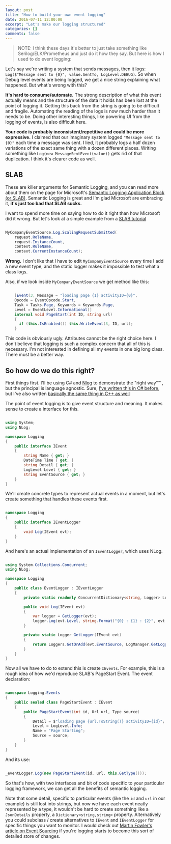 ```yaml
---
layout: post
title: "How to build your own event logging"
date: 2016-07-11 12:00:00
excerpt: "Let's make our logging structured"
categories: []
comments: false
---
```


> NOTE: I think these days it's better to just take something like Serilog/ELK/Prometheus and just do it how they say. But here is how I used to do event logging:

Let's say we're writing a system that sends messages, then it logs: `Log($"Message sent to {0}", value.SentTo, LogLevel.DEBUG)`. So when Debug level events are being logged, we get a nice string explaining what happened. But what's wrong with this?

**It's hard to consume/automate.** The strong description of what this event actually means and the  structure of the data it holds has been lost at the point of logging it. Getting this back from the string is going to be difficult and fragile. Automating the reading of the logs is now much harder than it needs to be. Doing other interesting things, like powering UI from the logging of events, is also difficult here.

**Your code is probably inconsistent/repetitive and could be more expressive.** I claimed that our imaginary system logged `"Message sent to {0}"` each time a message was sent. I lied, it probably logs a half dozen variations of the exact same thing with a dozen different places. Writing something like `Log(new MessageSentEvent(value))` gets rid of that duplication. I think it's clearer code as well.

## SLAB ##

These are killer arguments for Semantic Logging, and you can read more about them on the page for Microsoft's [Semantic Logging Application Block (or SLAB)](https://msdn.microsoft.com/en-us/library/dn775014(v=pandp.20).aspx). Semantic Logging is great and I'm glad Microsoft are embracing it, **it's just too bad that SLAB sucks.**

I want to spend more time on saying how to do it right than how Microsoft did it wrong. But let's look at a simple example from a [SLAB tutorial](https://msdn.microsoft.com/en-us/library/dn440729(v=pandp.60).aspx)

```csharp

MyCompanyEventSource.Log.ScalingRequestSubmitted(
    request.RoleName, 
    request.InstanceCount,
    context.RuleName,
    context.CurrentInstanceCount);

```

**Wrong.** I don't like that I have to edit `MyCompanyEventSource` every time I add a new event type, and the static logger makes it impossible to test what a class logs.

Also, if we look inside `MyCompanyEventSource` we get method like this:

```csharp

    [Event(3, Message = "loading page {1} activityID={0}",
    Opcode = EventOpcode.Start,
    Task = Tasks.Page, Keywords = Keywords.Page,
    Level = EventLevel.Informational)]
    internal void PageStart(int ID, string url)
    {
      if (this.IsEnabled()) this.WriteEvent(3, ID, url);
    }

```

This code is obviously ugly. Attributes cannot be the right choice here. I don't believe that logging is such a complex concern that all of this is necessary. I'm not interested in defining all my events in one big long class. There must be a better way.

## So how do we do this right? ##

First things first. I'll be using C# and [Nlog](http://nlog-project.org/) to demonstrate the "right way"™ , but the principal is language agnostic. Sure, [I've written this in C# before](https://github.com/NathanLBCooper/ProcessGremlin/tree/master/Logging), but I've also written [basically the same thing in C++ as well](https://github.com/NathanLBCooper/ableton-freetime-looper/tree/master/LiveFreetimeLooper.Core/Logging)
 
The point of event logging is to give event structure and meaning. It makes sense to create a interface for this.

```csharp

using System;
using NLog;

namespace Logging
{
    public interface IEvent
    {
        string Name { get; }
        DateTime Time { get; }
        string Detail { get; }
        LogLevel Level { get; }
        string EventSource { get; }
    }
}

```

We'll create concrete types to represent actual events in a moment, but let's create something that handles these events first.

```csharp

namespace Logging
{
    public interface IEventLogger
    {
        void Log(IEvent evt);
    }
}

```

And here's an actual implementation of an `IEventLogger`, which uses NLog.

```csharp

using System.Collections.Concurrent;
using NLog;

namespace Logging
{
    public class EventLogger : IEventLogger
    {
        private static readonly ConcurrentDictionary<string, Logger> Loggers = new ConcurrentDictionary<string, Logger>();

        public void Log(IEvent evt)
        {
            var logger = GetLogger(evt);
            logger.Log(evt.Level, string.Format("{0} : {1} : {2}", evt.Time, evt.Name, evt.Detail));
        }

        private static Logger GetLogger(IEvent evt)
        {
            return Loggers.GetOrAdd(evt.EventSource, LogManager.GetLogger);
        }
    }
}

```

Now all we have to do to extend this is create `IEvents`. For example, this is a rough idea of how we'd reproduce SLAB's PageStart Event. The event declaration:

```csharp

namespace Logging.Events
{
    public sealed class PageStartEvent : IEvent
    {
        public PageStartEvent(int id, Url url, Type source)
        {
            Detail = $"loading page {url.ToString()} activityID={id}";
            Level = LogLevel.Info;
            Name = "Page Starting";
			Source = source;
        }
    }
}

```

And its use:

```csharp

_eventLogger.Log(new PageStartEvent(id, url, this.GetType()));

```


So that's how, with two interfaces and bit of code specific to your particular logging framework, we can get all the benefits of semantic logging.

Note that some detail, specific to particular events (like the `id` and `url` in our example) is still lost into strings, but now we have each event neatly represented by a type, it wouldn't be hard to create something like a `JsonDetails` property, a `Dictionary<string,string>` property. Alternatively you could subclass / create alternatives to `IEvent` and `IEventLogger` for specific things you want to monitor. I would check out [Martin Fowler's article on Event Sourcing](http://martinfowler.com/eaaDev/EventSourcing.html) if you're logging starts to become this sort of detailed store of changes.